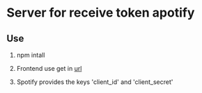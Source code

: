 # Server for receive token apotify

## Use

1. npm intall

2. Frontend use get in [url](http://localhost:3000/spotify/:client_id/:client_secret)

3. Spotify provides the keys 'client_id' and 'client_secret'
